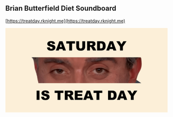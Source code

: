 ## Brian Butterfield Diet Soundboard

[https://treatday.rknight.me](https://treatday.rknight.me)

![](src/assets/preview.png)
